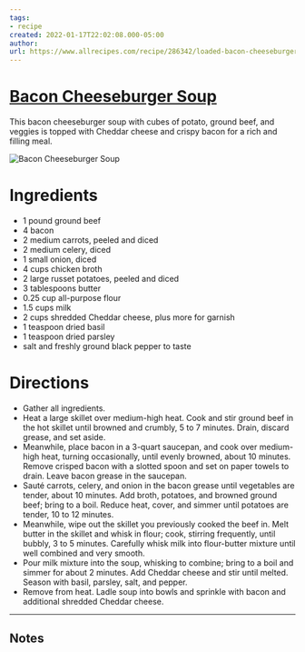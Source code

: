 ```yaml
---
tags: 
- recipe 
created: 2022-01-17T22:02:08.000-05:00
author: 
url: https://www.allrecipes.com/recipe/286342/loaded-bacon-cheeseburger-potato-soup/ 
---
```

[]()
# [Bacon Cheeseburger Soup](https://www.allrecipes.com/recipe/286342/loaded-bacon-cheeseburger-potato-soup/)

This bacon cheeseburger soup with cubes of potato, ground beef, and veggies is topped with Cheddar cheese and crispy bacon for a rich and filling meal.

![Bacon Cheeseburger Soup](https://www.allrecipes.com/thmb/Z7v5QxKeEe9j5qtOQR0nTz-1rwY=/1500x0/filters:no_upscale():max_bytes(150000):strip_icc()/286342-loaded-bacon-cheeseburger-potato-soup-VAT-003-Beauty-4x3-81cfe3525f1348eb9abc7ec5d96af6f7.jpg)

# Ingredients

- 1 pound ground beef
- 4 bacon
- 2 medium carrots, peeled and diced
- 2 medium celery, diced
- 1 small onion, diced
- 4 cups chicken broth
- 2 large russet potatoes, peeled and diced
- 3 tablespoons butter
- 0.25 cup all-purpose flour
- 1.5 cups milk
- 2 cups shredded Cheddar cheese, plus more for garnish
- 1 teaspoon dried basil
- 1 teaspoon dried parsley
- salt and freshly ground black pepper to taste

# Directions

- Gather all ingredients.
- Heat a large skillet over medium-high heat. Cook and stir ground beef in the hot skillet until browned and crumbly, 5 to 7 minutes. Drain, discard grease, and set aside.
- Meanwhile, place bacon in a 3-quart saucepan, and cook over medium-high heat, turning occasionally, until evenly browned, about 10 minutes. Remove crisped bacon with a slotted spoon and set on paper towels to drain. Leave bacon grease in the saucepan.
- Sauté carrots, celery, and onion in the bacon grease until vegetables are tender, about 10 minutes. Add broth, potatoes, and browned ground beef; bring to a boil. Reduce heat, cover, and simmer until potatoes are tender, 10 to 12 minutes.
- Meanwhile, wipe out the skillet you previously cooked the beef in. Melt butter in the skillet and whisk in flour; cook, stirring frequently, until bubbly, 3 to 5 minutes. Carefully whisk milk into flour-butter mixture until well combined and very smooth.
- Pour milk mixture into the soup, whisking to combine; bring to a boil and simmer for about 2 minutes. Add Cheddar cheese and stir until melted. Season with basil, parsley, salt, and pepper.
- Remove from heat. Ladle soup into bowls and sprinkle with bacon and additional shredded Cheddar cheese.

-----

## Notes
